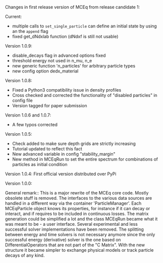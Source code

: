 Changes in first release version of MCEq from release candidate 1:

Current:
- multiple calls to `set_single_particle` can define an initial state by using an the `append` flag
- fixed get_dNdxlab function (dNdxf is still not usable)

Version 1.0.9:
- disable_decays flag in advanced options fixed
- threshold energy not used in n_mu, n_e
- new generic function 'n_particles' for arbitrary particle types
- new config option dedx_material

Version 1.0.8:
- Fixed a Python3 compatibility issue in density profiles
- Cross checked and corrected the functionality of "disabled particles" in config file
- Version tagged for paper submission

Version 1.0.6 and 1.0.7:
- A few typos corrected

Version 1.0.5:
- Check added to make sure depth grids are strictly increasing
- Tutorial updated to reflect this fact
- New advanced variable in config "stability_margin"
- New method in MCEqRun to set the entire spectrum for combinations
    of particles as initial condition

Version 1.0.4:
    First official version distributed over PyPi

Version 1.0.0:

General remark::
    This is a major rewrite of the MCEq core code. Mostly obsolete stuff is removed.
    The interfaces to the various data sources are handled in a different way via the
    container 'ParticleManager'. Each MCEqParticle object knows its properties, for
    instance if it can decay or interact, and if requires to be included in continuous
    losses. The matrix generation could be simplified a lot and the class MCEqRun became
    what it was meant to be - a user interface. Several experimental and less successful
    solver implementations have been removed. The splitting between energy and time solvers
    is not necessary anymore since the only successful energy (derivative) solver is the
    one based on DifferentialOperators that are not part of the "C Matrix". With the new
    structure it became simpler to exchange physical models or track particle decays of
    any kind.

